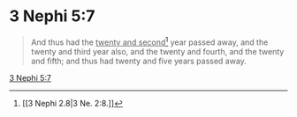 # 3 Nephi 5:7

> And thus had the <u>twenty and second</u>[^a] year passed away, and the twenty and third year also, and the twenty and fourth, and the twenty and fifth; and thus had twenty and five years passed away.

[3 Nephi 5:7](https://www.churchofjesuschrist.org/study/scriptures/bofm/3-ne/5?lang=eng&id=p7#p7)


[^a]: [[3 Nephi 2.8|3 Ne. 2:8.]]
